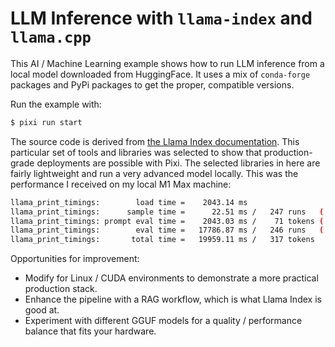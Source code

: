 # LLM Inference with `llama-index` and `llama.cpp`

This AI / Machine Learning example shows how to run LLM inference from a local model downloaded from HuggingFace. It uses a mix of `conda-forge` packages and PyPi packages to get the proper, compatible versions.

Run the example with:

```bash
$ pixi run start
```

The source code is derived from [the Llama Index documentation](https://docs.llamaindex.ai/en/stable/examples/llm/llama_2_llama_cpp/). This particular set of tools and libraries was selected to show that production-grade deployments are possible with Pixi. The selected libraries in here are fairly lightweight and run a very advanced model locally. This was the performance I received on my local M1 Max machine:

```bash
llama_print_timings:        load time =    2043.14 ms
llama_print_timings:      sample time =      22.51 ms /   247 runs   (    0.09 ms per token, 10973.88 tokens per second)
llama_print_timings: prompt eval time =    2043.03 ms /    71 tokens (   28.78 ms per token,    34.75 tokens per second)
llama_print_timings:        eval time =   17786.87 ms /   246 runs   (   72.30 ms per token,    13.83 tokens per second)
llama_print_timings:       total time =   19959.11 ms /   317 tokens
```

Opportunities for improvement:

- Modify for Linux / CUDA environments to demonstrate a more practical production stack.
- Enhance the pipeline with a RAG workflow, which is what Llama Index is good at.
- Experiment with different GGUF models for a quality / performance balance that fits your hardware.
